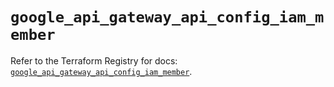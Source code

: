 # `google_api_gateway_api_config_iam_member`

Refer to the Terraform Registry for docs: [`google_api_gateway_api_config_iam_member`](https://registry.terraform.io/providers/hashicorp/google-beta/6.24.0/docs/resources/google_api_gateway_api_config_iam_member).
